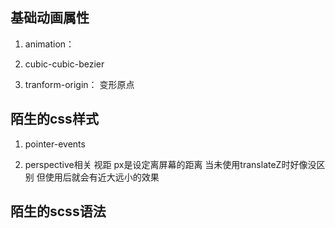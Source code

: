 ## 基础动画属性
1. animation：

2. cubic-cubic-bezier

3. tranform-origin： 变形原点
## 陌生的css样式
1. pointer-events

2. perspective相关 视距 px是设定离屏幕的距离 当未使用translateZ时好像没区别 但使用后就会有近大远小的效果

## 陌生的scss语法
